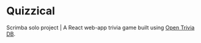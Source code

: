 # Quizzical
 
Scrimba solo project | A React web-app trivia game built using [Open Trivia DB](openlibrary.org/dev/docs/api).
